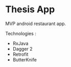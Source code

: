 # Thesis App
MVP android restaurant app.


Technologies : 
- RxJava
- Dagger 2
- Retrofit
- ButterKnife
